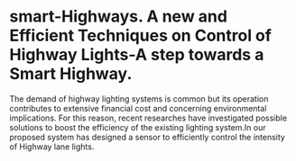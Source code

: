 # smart-Highways. A new and Efficient Techniques on Control of Highway Lights-A step towards a Smart Highway. 

The demand of highway lighting systems is common but its operation contributes to extensive financial cost and concerning environmental implications. For this reason, recent researches have investigated possible solutions to boost the efficiency of the existing lighting system.In our  proposed system has designed a sensor to efficiently control the intensity of Highway lane lights.

